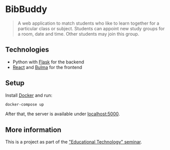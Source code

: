 # BibBuddy

> A web application to match students who like to learn together for a particular class or subject.
> Students can appoint new study groups for a room, date and time. Other students may join this group.

## Technologies

- Python with [Flask](https://github.com/pallets/flask/) for the backend
- [React](https://reactjs.org/) and [Bulma](https://bulma.io/) for the frontend

## Setup

Install [Docker](https://docs.docker.com/install/) and run:

```sh
docker-compose up
```

After that, the server is available under [localhost:5000](http://localhost:5000).

## More information

This is a project as part of the ["Educational Technology" seminar](https://www.edutec.guru/teaching/).
